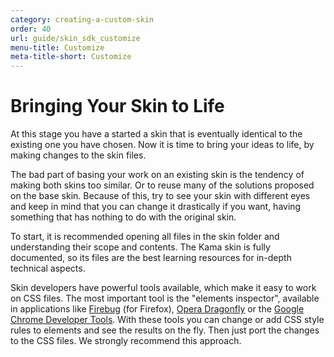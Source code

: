 ```yaml
---
category: creating-a-custom-skin
order: 40
url: guide/skin_sdk_customize
menu-title: Customize
meta-title-short: Customize
---
```

<!--
Copyright (c) 2003-2020, CKSource - Frederico Knabben. All rights reserved.
For licensing, see LICENSE.md.
-->

# Bringing Your Skin to Life

At this stage you have a started a skin that is eventually identical to the existing one you have chosen. Now it is time to bring your ideas to life, by making changes to the skin files.

The bad part of basing your work on an existing skin is the tendency of making both skins too similar. Or to reuse many of the solutions proposed on the base skin. Because of this, try to see your skin with different eyes and keep in mind that you can change it drastically if you want, having something that has nothing to do with the original skin.

To start, it is recommended opening all files in the skin folder and understanding their scope and contents. The Kama skin is fully documented, so its files are the best learning resources for in-depth technical aspects.

Skin developers have powerful tools available, which make it easy to work on CSS files. The most important tool is the "elements inspector", available in applications like [Firebug](http://getfirebug.com/) (for Firefox), [Opera Dragonfly](http://www.opera.com/dragonfly/) or the [Google Chrome Developer Tools](https://developers.google.com/chrome-developer-tools/). With these tools you can change or add CSS style rules to elements and see the results on the fly. Then just port the changes to the CSS files. We strongly recommend this approach.
